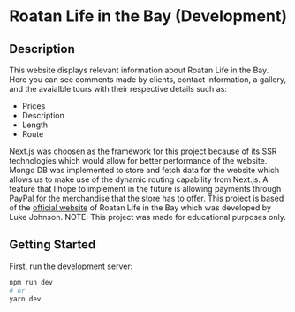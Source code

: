 # Roatan Life in the Bay (Development)

## Description
This website displays relevant information about Roatan Life in the Bay. Here you can see comments made by clients, contact information, a gallery, and the avaialble tours with their respective details such as: 
- Prices
- Description
- Length
- Route 

Next.js was choosen as the framework for this project because of its SSR technologies which would allow for better performance of the website. Mongo DB was implemented to store and fetch data for the website which allows us to make use of the dynamic routing capability from Next.js. 
A feature that I hope to implement in the future is allowing payments through PayPal for the merchandise that the store has to offer.
This project is based of the [official website](https://www.roatanlifeinthebay.com/) of Roatan Life in the Bay which was developed by Luke Johnson. 
NOTE: This project was made for educational purposes only.

## Getting Started

First, run the development server:

```bash
npm run dev
# or
yarn dev
```


